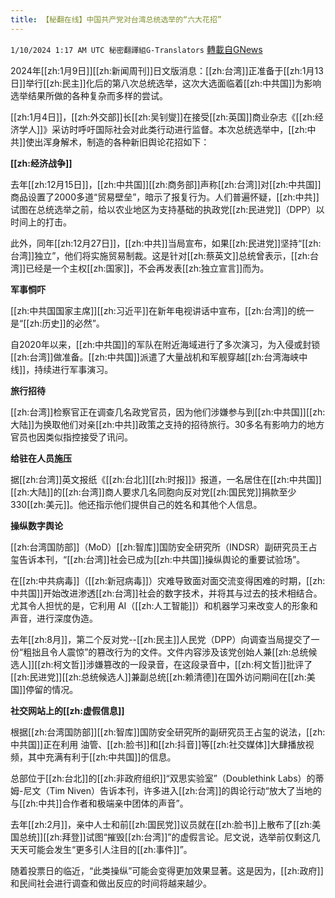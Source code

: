 ```yaml
---
title: 【秘翻在线】中国共产党对台湾总统选举的“六大花招”
---
```

`1/10/2024 1:17 AM UTC 秘密翻譯組G-Translators` [轉載自GNews](https://gnews.org/articles/2202719)

2024年[[zh:1月9日]][[zh:新闻周刊]]日文版消息：[[zh:台湾]]正准备于[[zh:1月13日]]举行[[zh:民主]]化后的第八次总统选举，这次大选面临着[[zh:中共国]]为影响选举结果所做的各种复杂而多样的尝试。

[[zh:1月4日]]，[[zh:外交部]]长[[zh:吴钊燮]]在接受[[zh:英国]]商业杂志《[[zh:经济学人]]》采访时呼吁国际社会对此类行动进行监督。本次总统选举中，[[zh:中共]]使出浑身解术，制造的各种新旧舆论花招如下：

**[[zh:经济战争]]**

去年[[zh:12月15日]]，[[zh:中共国]][[zh:商务部]]声称[[zh:台湾]]对[[zh:中共国]]商品设置了2000多道“贸易壁垒”，暗示了报复行为。人们普遍怀疑，[[zh:中共]]试图在总统选举之前，给以农业地区为支持基础的执政党[[zh:民进党]]（DPP）以时间上的打击。

此外，同年[[zh:12月27日]]，[[zh:中共]]当局宣布，如果[[zh:民进党]]坚持“[[zh:台湾]]独立”，他们将实施贸易制裁。这是针对[[zh:蔡英文]]总统曾表示，[[zh:台湾]]已经是一个主权[[zh:国家]]，不会再发表[[zh:独立宣言]]而为。

**军事恫吓**

[[zh:中共国国家主席]][[zh:习近平]]在新年电视讲话中宣布，[[zh:台湾]]的统一是“[[zh:历史]]的必然”。

自2020年以来，[[zh:中共国]]的军队在附近海域进行了多次演习，为入侵或封锁[[zh:台湾]]做准备。[[zh:中共国]]派遣了大量战机和军舰穿越[[zh:台湾海峡中线]]，持续进行军事演习。

**旅行招待**

[[zh:台湾]]检察官正在调查几名政党官员，因为他们涉嫌参与到[[zh:中共国]][[zh:大陆]]为换取他们对亲[[zh:中共]]政策之支持的招待旅行。30多名有影响力的地方官员也因类似指控接受了讯问。

**给驻在人员施压**

据[[zh:台湾]]英文报纸《[[zh:台北]][[zh:时报]]》报道，一名居住在[[zh:中共国]][[zh:大陆]]的[[zh:台湾]]商人要求几名同胞向反对党[[zh:国民党]]捐款至少330[[zh:美元]]。他还指示他们提供自己的姓名和其他个人信息。

**操纵数字舆论**

[[zh:台湾国防部]]（MoD）[[zh:智库]]国防安全研究所（INDSR）副研究员王占玺告诉本刊，“[[zh:台湾]]社会已成为[[zh:中共国]]操纵舆论的重要试验场”。

在[[zh:中共病毒]]（[[zh:新冠病毒]]）灾难导致面对面交流变得困难的时期，[[zh:中共国]]开始改进渗透[[zh:台湾]]社会的数字技术，并将其与过去的技术相结合。尤其令人担忧的是，它利用 AI（[[zh:人工智能]]）和机器学习来改变人的形象和声音，进行深度伪造。

去年[[zh:8月]]，第二个反对党\--[[zh:民主]]人民党（DPP）向调查当局提交了一份“粗拙且令人震惊”的篡改行为的文件。文件内容涉及该党创始人兼[[zh:总统候选人]][[zh:柯文哲]]涉嫌篡改的一段录音，在这段录音中，[[zh:柯文哲]]批评了[[zh:民进党]][[zh:总统候选人]]兼副总统[[zh:赖清德]]在国外访问期间在[[zh:美国]]停留的情况。

**社交网站上的[[zh:虚假信息]]**

根据[[zh:台湾国防部]][[zh:智库]]国防安全研究所的副研究员王占玺的说法，[[zh:中共国]]正在利用 油管、[[zh:脸书]]和[[zh:抖音]]等[[zh:社交媒体]]大肆播放视频，其中充满有利于[[zh:中共国]]的信息。

总部位于[[zh:台北]]的[[zh:非政府组织]]“双思实验室”（Doublethink Labs）的蒂姆\-尼文（Tim Niven）告诉本刊，许多进入[[zh:台湾]]的舆论行动“放大了当地的与[[zh:中共]]合作者和极端亲中团体的声音”。

去年[[zh:2月]]，亲中人士和前[[zh:国民党]]议员就在[[zh:脸书]]上散布了[[zh:美国总统]][[zh:拜登]]试图“摧毁[[zh:台湾]]”的虚假言论。尼文说，选举前仅剩这几天天可能会发生“更多引人注目的[[zh:事件]]”。

随着投票日的临近，“此类操纵”可能会变得更加效果显著。这是因为，[[zh:政府]]和民间社会进行调查和做出反应的时间将越来越少。
